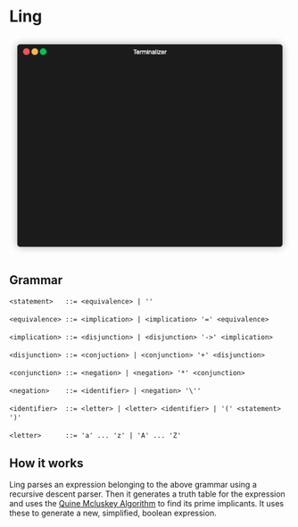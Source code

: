 # Ling

![Ling Demo](demo.gif)

## Grammar

```
<statement>   ::= <equivalence> | ''

<equivalence> ::= <implication> | <implication> '=' <equivalence>

<implication> ::= <disjunction> | <disjunction> '->' <implication>

<disjunction> ::= <conjuction> | <conjunction> '+' <disjunction>

<conjunction> ::= <negation> | <negation> '*' <conjunction>

<negation>    ::= <identifier> | <negation> '\''

<identifier>  ::= <letter> | <letter> <identifier> | '(' <statement> ')'

<letter>      ::= 'a' ... 'z' | 'A' ... 'Z'
```

## How it works
Ling parses an expression belonging to the above grammar using a recursive descent parser. Then it generates a truth table for the expression and uses the [Quine Mcluskey Algorithm](https://en.wikipedia.org/wiki/Quine-McCluskey_algorithm) to find its prime implicants. It uses these to generate a new, simplified, boolean expression.

